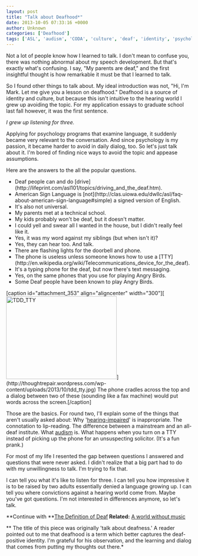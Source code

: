 ```yaml
---
layout: post
title: "Talk about Deafhood*"
date: 2013-10-05 07:33:16 +0000
author: Unknown
categories: ['Deafhood']
tags: ['ASL', 'audism', 'CODA', 'culture', 'deaf', 'identity', 'psychology']
---
```


Not a lot of people know how I learned to talk. I don't mean to confuse you, there was nothing abnormal about my speech development. But that's exactly what's confusing. I say, "My parents are deaf," and the first insightful thought is how remarkable it must be that I learned to talk.

<!--more-->

So I found other things to talk about. My ideal introduction was not, "Hi, I'm Mark. Let me give you a lesson on deafhood." Deafhood is a source of identity and culture, but because this isn't intuitive to the hearing world I grew up avoiding the topic. For my application essays to graduate school last fall however, it was the first sentence.

*I grew up listening for three.*

Applying for psychology programs that examine language, it suddenly became very relevant to the conversation. And since psychology is my passion, it became harder to avoid in daily dialog, too. So let's just talk about it. I'm bored of finding nice ways to avoid the topic and appease assumptions.

Here are the answers to the all the popular questions.
<ul>
	<li>Deaf people can and do [drive](http://lifeprint.com/asl101/topics/driving_and_the_deaf.htm).</li>
	<li>American Sign Language is [not](http://clas.uiowa.edu/dwllc/asl/faq-about-american-sign-language#simple) a signed version of English.</li>
	<li>It's also not universal.</li>
	<li>My parents met at a technical school.</li>
	<li>My kids probably won't be deaf, but it doesn't matter.</li>
	<li>I could yell and swear all I wanted in the house, but I didn't really feel like it.</li>
	<li>Yes, it was my word against my siblings (but when isn't it)?</li>
	<li>Yes, they can hear too. And talk.</li>
	<li>There are flashing lights for the doorbell and phone.</li>
	<li>The phone is useless unless someone knows how to use a [TTY](http://en.wikipedia.org/wiki/Telecommunications_device_for_the_deaf).</li>
	<li>It's a typing phone for the deaf, but now there's text messaging.</li>
	<li>Yes, on the same phones that you use for playing Angry Birds.</li>
	<li>Some Deaf people have been known to play Angry Birds.</li>
</ul>
[caption id="attachment_353" align="aligncenter" width="300"][<img class="size-medium wp-image-353 " src="http://thoughtrepair.wordpress.com/wp-content/uploads/2013/10/tdd_tty.jpg?w=300" alt="TDD_TTY" width="300" height="225" />](http://thoughtrepair.wordpress.com/wp-content/uploads/2013/10/tdd_tty.jpg) The phone cradles across the top and a dialog between two of these (sounding like a fax machine) would put words across the screen.[/caption]

Those are the basics. For round two, I'll explain some of the things that aren't usually asked about: Why '[hearing-impaired](http://www.nad.org/issues/american-sign-language/community-and-culture-faq)' is inappropriate. The connotation to lip-reading. The difference between a mainstream and an all-deaf institute. What [audism](http://en.wikipedia.org/wiki/Audism) is. What happens when you turn on a TTY instead of picking up the phone for an unsuspecting solicitor. (It's a fun prank.)

For most of my life I resented the gap between questions I answered and questions that were never asked. I didn't realize that a big part had to do with my unwillingness to talk. I'm trying to fix that.

I can tell you what it's like to listen for three. I can tell you how impressive it is to be raised by two adults essentially denied a language growing up. I can tell you where convictions against a hearing world come from. Maybe you've got questions. I'm not interested in differences anymore, so let's talk.

**Continue with **<a title="The Definition of Deaf" href="http://thoughtrepair.wordpress.com/2013/10/26/the-definition-of-deaf/">The Definition of Deaf</a><strong>
Related:</strong> <a title="A World without Music" href="http://thoughtrepair.wordpress.com/2013/09/08/a-world-without-music/">A world without music</a>

** The title of this piece was originally 'talk about deafness.' A reader pointed out to me that deafhood is a term which better captures the deaf-positive identity. I'm grateful for his observation, and the learning and dialog that comes from putting my thoughts out there.*